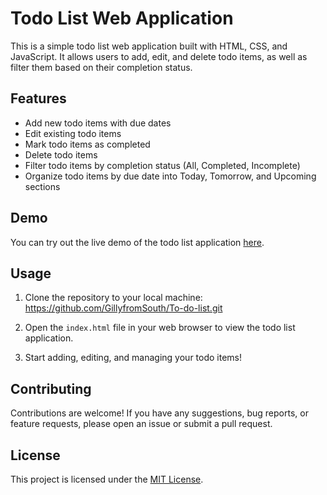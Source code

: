 # Todo List Web Application

This is a simple todo list web application built with HTML, CSS, and JavaScript. It allows users to add, edit, and delete todo items, as well as filter them based on their completion status.

## Features

- Add new todo items with due dates
- Edit existing todo items
- Mark todo items as completed
- Delete todo items
- Filter todo items by completion status (All, Completed, Incomplete)
- Organize todo items by due date into Today, Tomorrow, and Upcoming sections

## Demo

You can try out the live demo of the todo list application [here](<insert live demo link if available>).

## Usage

1. Clone the repository to your local machine: https://github.com/GillyfromSouth/To-do-list.git

2. Open the `index.html` file in your web browser to view the todo list application.

3. Start adding, editing, and managing your todo items!

## Contributing

Contributions are welcome! If you have any suggestions, bug reports, or feature requests, please open an issue or submit a pull request.

## License

This project is licensed under the [MIT License](LICENSE).
